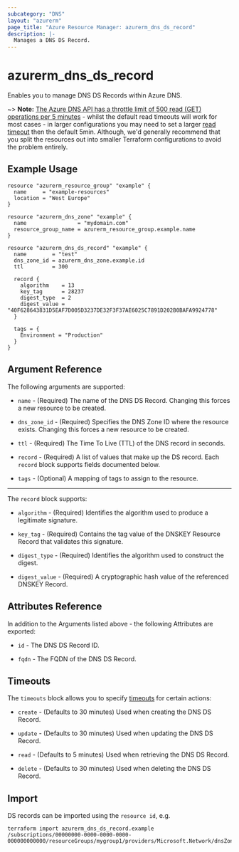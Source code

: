 ```yaml
---
subcategory: "DNS"
layout: "azurerm"
page_title: "Azure Resource Manager: azurerm_dns_ds_record"
description: |-
  Manages a DNS DS Record.
---
```


# azurerm_dns_ds_record

Enables you to manage DNS DS Records within Azure DNS.

~> **Note:** [The Azure DNS API has a throttle limit of 500 read (GET) operations per 5 minutes](https://docs.microsoft.com/azure/azure-resource-manager/management/request-limits-and-throttling#network-throttling) - whilst the default read timeouts will work for most cases - in larger configurations you may need to set a larger [read timeout](https://www.terraform.io/language/resources/syntax#operation-timeouts) then the default 5min. Although, we'd generally recommend that you split the resources out into smaller Terraform configurations to avoid the problem entirely.

## Example Usage

```hcl
resource "azurerm_resource_group" "example" {
  name     = "example-resources"
  location = "West Europe"
}

resource "azurerm_dns_zone" "example" {
  name                = "mydomain.com"
  resource_group_name = azurerm_resource_group.example.name
}

resource "azurerm_dns_ds_record" "example" {
  name        = "test"
  dns_zone_id = azurerm_dns_zone.example.id
  ttl         = 300

  record {
    algorithm    = 13
    key_tag      = 28237
    digest_type  = 2
    digest_value = "40F628643831D5EAF7D005D3237DE32F3F37AE6025C7891D202B0BAFA9924778"
  }

  tags = {
    Environment = "Production"
  }
}
```

## Argument Reference

The following arguments are supported:

- `name` - (Required) The name of the DNS DS Record. Changing this forces a new resource to be created.

- `dns_zone_id` - (Required) Specifies the DNS Zone ID where the resource exists. Changing this forces a new resource to be created.

- `ttl` - (Required) The Time To Live (TTL) of the DNS record in seconds.

- `record` - (Required) A list of values that make up the DS record. Each `record` block supports fields documented below.

- `tags` - (Optional) A mapping of tags to assign to the resource.

---

The `record` block supports:

- `algorithm` - (Required) Identifies the algorithm used to produce a legitimate signature.

- `key_tag` - (Required) Contains the tag value of the DNSKEY Resource Record that validates this signature.

- `digest_type` - (Required) Identifies the algorithm used to construct the digest.

- `digest_value` - (Required) A cryptographic hash value of the referenced DNSKEY Record.

## Attributes Reference

In addition to the Arguments listed above - the following Attributes are exported:

- `id` - The DNS DS Record ID.

- `fqdn` - The FQDN of the DNS DS Record.

## Timeouts

The `timeouts` block allows you to specify [timeouts](https://www.terraform.io/language/resources/syntax#operation-timeouts) for certain actions:

- `create` - (Defaults to 30 minutes) Used when creating the DNS DS Record.

- `update` - (Defaults to 30 minutes) Used when updating the DNS DS Record.

- `read` - (Defaults to 5 minutes) Used when retrieving the DNS DS Record.

- `delete` - (Defaults to 30 minutes) Used when deleting the DNS DS Record.

## Import

DS records can be imported using the `resource id`, e.g.

```shell
terraform import azurerm_dns_ds_record.example /subscriptions/00000000-0000-0000-0000-000000000000/resourceGroups/mygroup1/providers/Microsoft.Network/dnsZones/zone1/DS/myrecord1
```
